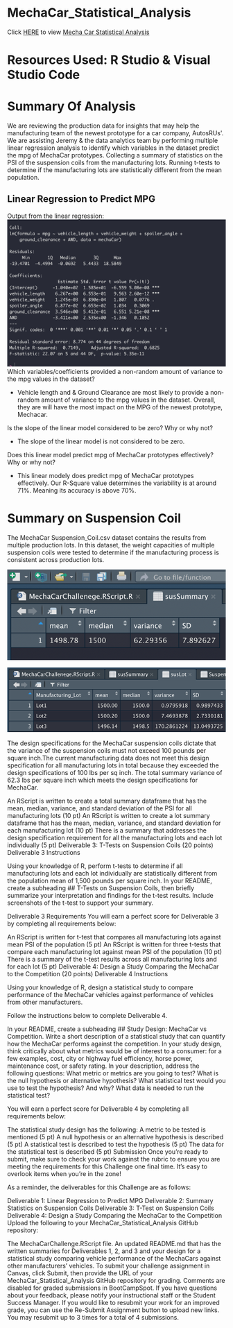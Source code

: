 # MechaCar_Statistical_Analysis

Click [HERE](https://github.com/stackanna/MechaCar_Statistical_Analysis/blob/cb14c06d03d53a0e271a796dd259fc666dc7aeda/MechaCarChallenege.RScript.R) to view [Mecha Car Statistical Analysis](https://github.com/stackanna/MechaCar_Statistical_Analysis/blob/cb14c06d03d53a0e271a796dd259fc666dc7aeda/MechaCarChallenege.RScript.R)

# Resources Used: R Studio & Visual Studio Code

# Summary Of Analysis

We are reviewing the production data for insights that may help the manufacturing team of the newest prototype for a car company, AutosRUs'. We are assisting Jeremy & the data analytics team by performing multiple linear regression analysis to identify which variables in the dataset predict the mpg of MechaCar prototypes. Collecting a summary of statistics on the PSI of the suspension coils from the manufacturing lots. Running t-tests to determine if the manufacturing lots are statistically different from the mean population. 




## Linear Regression to Predict MPG
Output from the linear regression:
![alt text](https://github.com/stackanna/MechaCar_Statistical_Analysis/blob/cb14c06d03d53a0e271a796dd259fc666dc7aeda/Vehicle%20MPG%20Statistics.png)
Which variables/coefficients provided a non-random amount of variance to the mpg values in the dataset?

- Vehicle length and & Ground Clearance are most likely to provide a non-random amount of variance to the mpg values in the dataset. Overall, they are will have the most impact on the MPG of the newest prototype, Mechacar. 

Is the slope of the linear model considered to be zero? Why or why not?

- The slope of the linear model is not considered to be zero.

Does this linear model predict mpg of MechaCar prototypes effectively? Why or why not?

- This linear modely does predict mpg of MechaCar prototypes effectively. Our R-Square value determines the variability is at around 71%. Meaning its accuracy is above 70%.

# Summary on Suspension Coil

The MechaCar Suspension_Coil.csv dataset contains the results from multiple production lots. In this dataset, the weight capacities of multiple suspension coils were tested to determine if the manufacturing process is consistent across production lots.

![alt text](https://github.com/stackanna/MechaCar_Statistical_Analysis/blob/cb14c06d03d53a0e271a796dd259fc666dc7aeda/Suspension%20Summary.png)

![alt text](https://github.com/stackanna/MechaCar_Statistical_Analysis/blob/cb14c06d03d53a0e271a796dd259fc666dc7aeda/Suspension%20Manufacturing%20Lot.png)

The design specifications for the MechaCar suspension coils dictate that the variance of the suspension coils must not exceed 100 pounds per square inch.The current manufacturing data does not meet this design specification for all manufacturing lots in total because they exceeded the design specifications of 100 lbs per sq inch. 
The total summary variance of 62.3 lbs per square inch which meets the design specifications for MechaCar.



An RScript is written to create a total summary dataframe that has the mean, median, variance, and standard deviation of the PSI for all manufacturing lots (10 pt)
An RScript is written to create a lot summary dataframe that has the mean, median, variance, and standard deviation for each manufacturing lot (10 pt)
There is a summary that addresses the design specification requirement for all the manufacturing lots and each lot individually (5 pt)
Deliverable 3: T-Tests on Suspension Coils (20 points)
Deliverable 3 Instructions

Using your knowledge of R, perform t-tests to determine if all manufacturing lots and each lot individually are statistically different from the population mean of 1,500 pounds per square inch.
In your README, create a subheading ## T-Tests on Suspension Coils, then briefly summarize your interpretation and findings for the t-test results. Include screenshots of the t-test to support your summary.

Deliverable 3 Requirements
You will earn a perfect score for Deliverable 3 by completing all requirements below:

An RScript is written for t-test that compares all manufacturing lots against mean PSI of the population (5 pt)
An RScript is written for three t-tests that compare each manufacturing lot against mean PSI of the population (10 pt)
There is a summary of the t-test results across all manufacturing lots and for each lot (5 pt)
Deliverable 4: Design a Study Comparing the MechaCar to the Competition (20 points)
Deliverable 4 Instructions

Using your knowledge of R, design a statistical study to compare performance of the MechaCar vehicles against performance of vehicles from other manufacturers.

Follow the instructions below to complete Deliverable 4.

In your README, create a subheading ## Study Design: MechaCar vs Competition.
Write a short description of a statistical study that can quantify how the MechaCar performs against the competition. In your study design, think critically about what metrics would be of interest to a consumer: for a few examples, cost, city or highway fuel efficiency, horse power, maintenance cost, or safety rating.
In your description, address the following questions:
What metric or metrics are you going to test?
What is the null hypothesis or alternative hypothesis?
What statistical test would you use to test the hypothesis? And why?
What data is needed to run the statistical test?

You will earn a perfect score for Deliverable 4 by completing all requirements below:

The statistical study design has the following:
A metric to be tested is mentioned (5 pt)
A null hypothesis or an alternative hypothesis is described (5 pt)
A statistical test is described to test the hypothesis (5 pt)
The data for the statistical test is described (5 pt)
Submission
Once you’re ready to submit, make sure to check your work against the rubric to ensure you are meeting the requirements for this Challenge one final time. It’s easy to overlook items when you’re in the zone!

As a reminder, the deliverables for this Challenge are as follows:

Deliverable 1: Linear Regression to Predict MPG
Deliverable 2: Summary Statistics on Suspension Coils
Deliverable 3: T-Test on Suspension Coils
Deliverable 4: Design a Study Comparing the MechaCar to the Competition
Upload the following to your MechaCar_Statistical_Analysis GitHub repository:

The MechaCarChallenge.RScript file.
An updated README.md that has the written summaries for Deliverables 1, 2, and 3 and your design for a statistical study comparing vehicle performance of the MechaCars against other manufacturers’ vehicles.
To submit your challenge assignment in Canvas, click Submit, then provide the URL of your MechaCar_Statistical_Analysis GitHub repository for grading. Comments are disabled for graded submissions in BootCampSpot. If you have questions about your feedback, please notify your instructional staff or the Student Success Manager. If you would like to resubmit your work for an improved grade, you can use the Re-Submit Assignment button to upload new links. You may resubmit up to 3 times for a total of 4 submissions.
